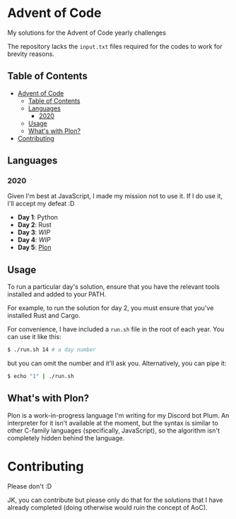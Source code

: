 # Advent of Code
My solutions for the Advent of Code yearly
challenges

The repository lacks the `input.txt` files
required for the codes to work for brevity
reasons.

## Table of Contents

- [Advent of Code](#advent-of-code)
  - [Table of Contents](#table-of-contents)
  - [Languages](#languages)
    - [2020](#2020)
  - [Usage](#usage)
  - [What's with Plon?](#whats-with-plon)
- [Contributing](#contributing)

## Languages

### 2020

Given I'm best at JavaScript, I made my mission
not to use it. If I do use it, I'll accept
my defeat :D

* **Day 1**: Python
* **Day 2**: Rust
* **Day 3**: *WIP*
* **Day 4**: *WIP*
* **Day 5**: [Plon](#whats-with-plon)

## Usage

To run a particular day's solution, ensure that
you have the relevant tools installed and added
to your PATH.

For example, to run the solution for day 2, you
must ensure that you've installed Rust and Cargo.

For convenience, I have included a `run.sh` file
in the root of each year. You can use it like
this:

```sh
$ ./run.sh 14 # a day number
```

but you can omit the number and it'll ask you.
Alternatively, you can pipe it:

```sh
$ echo "1" | ./run.sh
```

## What's with Plon?

Plon is a work-in-progress language I'm writing
for my Discord bot Plum. An interpreter for it
isn't available at the moment, but the syntax
is similar to other C-family languages
(specifically, JavaScript), so the algorithm
isn't completely hidden behind the language.

# Contributing

Please don't :D

JK, you can contribute but please only do
that for the solutions that I have already
completed (doing otherwise would ruin the 
concept of AoC).